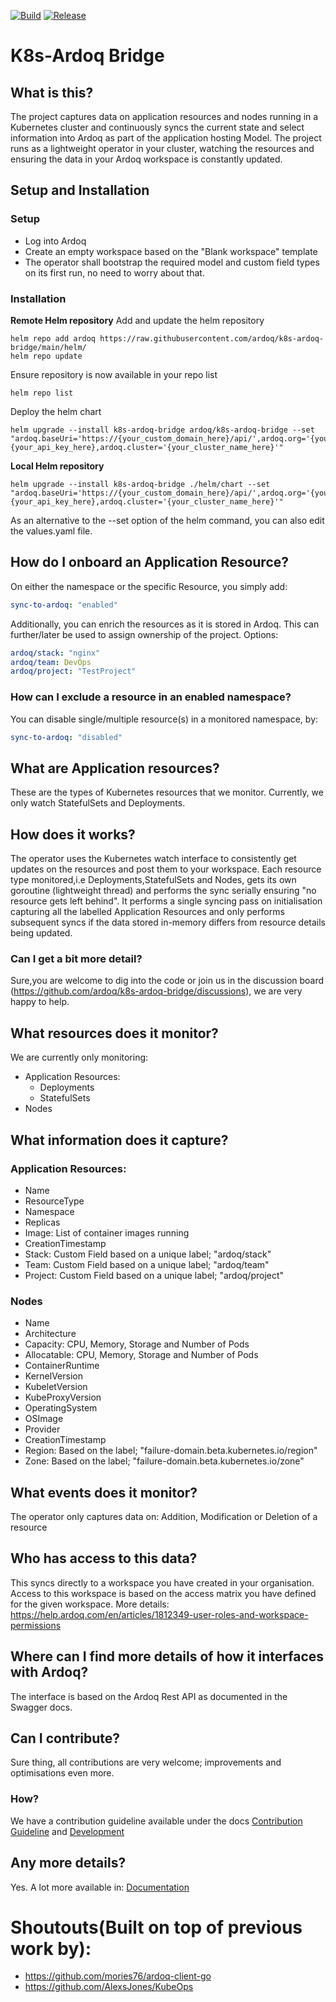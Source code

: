 [![Build](https://github.com/ardoq/k8s-ardoq-bridge/actions/workflows/build.yml/badge.svg)](https://github.com/ardoq/k8s-ardoq-bridge/actions/workflows/build.yml)
[![Release](https://github.com/ardoq/k8s-ardoq-bridge/actions/workflows/release.yml/badge.svg)](https://github.com/ardoq/k8s-ardoq-bridge/actions/workflows/release.yml)

# K8s-Ardoq Bridge

## What is this?

The project captures data on application resources and nodes running in a Kubernetes cluster and continuously syncs the current state and select information into Ardoq as part of the application hosting Model. The project runs as a lightweight operator in your cluster, watching the resources and ensuring the data in your Ardoq workspace is constantly updated.

## Setup and Installation
### Setup
- Log into Ardoq
- Create an empty workspace based on the "Blank workspace" template
- The operator shall bootstrap the required model and custom field types on its first run, no need to worry about that.

### Installation
**Remote Helm repository**
Add and update the helm repository
```shell
helm repo add ardoq https://raw.githubusercontent.com/ardoq/k8s-ardoq-bridge/main/helm/
helm repo update
```
Ensure repository is now available in your repo list
```shell
helm repo list
```
Deploy the helm chart
```shell
helm upgrade --install k8s-ardoq-bridge ardoq/k8s-ardoq-bridge --set "ardoq.baseUri='https://{your_custom_domain_here}/api/',ardoq.org='{your_org_label_here}',ardoq.workspaceId='{your_workspace_id_here}',ardoq.apiKey={your_api_key_here},ardoq.cluster='{your_cluster_name_here}'"
```
**Local Helm repository**
```shell
helm upgrade --install k8s-ardoq-bridge ./helm/chart --set "ardoq.baseUri='https://{your_custom_domain_here}/api/',ardoq.org='{your_org_label_here}',ardoq.workspaceId='{your_workspace_id_here}',ardoq.apiKey={your_api_key_here},ardoq.cluster='{your_cluster_name_here}'"
```
As an alternative to the --set option of the helm command, you can also edit the values.yaml file.

## How do I onboard an Application Resource?
On either the namespace or the specific Resource, you simply add:
```yaml
sync-to-ardoq: "enabled"
```
Additionally, you can enrich the resources as it is stored in Ardoq. This can further/later be used to assign ownership of the project. Options:
```yaml
ardoq/stack: "nginx"
ardoq/team: DevOps
ardoq/project: "TestProject"
```

### How can I exclude a resource in an enabled namespace?
You can disable single/multiple resource(s) in a monitored namespace, by:
```yaml
sync-to-ardoq: "disabled"
```

## What are Application resources?

These are the types of Kubernetes resources that we monitor. Currently, we only watch StatefulSets and Deployments.

## How does it works?

The operator uses the Kubernetes watch interface to consistently get updates on the resources and post them to your
workspace. Each resource type monitored,i.e Deployments,StatefulSets and Nodes, gets its own goroutine (lightweight thread) and performs the
sync serially ensuring "no resource gets left behind". It performs a single syncing pass on initialisation capturing all
the labelled Application Resources and only performs subsequent syncs if the data stored in-memory differs from resource
details being updated.

### Can I get a bit more detail?

Sure,you are welcome to dig into the code or join us in the discussion board (https://github.com/ardoq/k8s-ardoq-bridge/discussions), we are very happy to help.

## What resources does it monitor?

We are currently only monitoring:

- Application Resources:
    - Deployments
    - StatefulSets
- Nodes


## What information does it capture?

### Application Resources:

- Name
- ResourceType
- Namespace
- Replicas
- Image:  List of container images running
- CreationTimestamp
- Stack: Custom Field based on a unique label; "ardoq/stack"
- Team: Custom Field based on a unique label; "ardoq/team"
- Project: Custom Field based on a unique label; "ardoq/project"

### Nodes
- Name
- Architecture
- Capacity: CPU, Memory, Storage and Number of Pods
- Allocatable: CPU, Memory, Storage and Number of Pods
- ContainerRuntime
- KernelVersion
- KubeletVersion
- KubeProxyVersion
- OperatingSystem
- OSImage
- Provider
- CreationTimestamp
- Region: Based on the label; "failure-domain.beta.kubernetes.io/region"
- Zone: Based on the label; "failure-domain.beta.kubernetes.io/zone"

## What events does it monitor?
The operator only captures data on: Addition, Modification or Deletion of a resource
## Who has access to this data?
This syncs directly to a workspace you have created in your organisation. Access to this workspace is based on the access matrix you have defined for the given workspace. More details: https://help.ardoq.com/en/articles/1812349-user-roles-and-workspace-permissions

## Where can I find more details of how it interfaces with Ardoq?
The interface is based on the Ardoq Rest API as documented in the Swagger docs.

## Can I contribute?
Sure thing, all contributions are very welcome; improvements and optimisations even more.

### How?
We have a contribution guideline available under the docs [Contribution Guideline](./docs/CONTRIBUTING.md) and [Development](./docs/DEVELOPMENT.md)

## Any more details?
Yes. A lot more available in: [Documentation](./docs)

# Shoutouts(Built on top of previous work by):
- https://github.com/mories76/ardoq-client-go
- https://github.com/AlexsJones/KubeOps